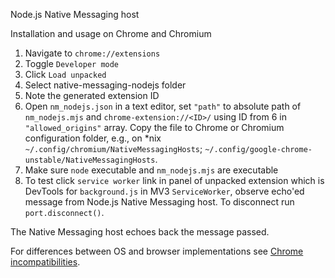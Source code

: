 Node.js Native Messaging host

Installation and usage on Chrome and Chromium

1. Navigate to `chrome://extensions`
2. Toggle `Developer mode`
3. Click `Load unpacked`
4. Select native-messaging-nodejs folder
5. Note the generated extension ID
6. Open `nm_nodejs.json` in a text editor, set `"path"` to absolute path of `nm_nodejs.mjs` and `chrome-extension://<ID>/` using ID from 6 in `"allowed_origins"` array. Copy the file to Chrome or Chromium configuration folder, e.g., on \*nix `~/.config/chromium/NativeMessagingHosts`; `~/.config/google-chrome-unstable/NativeMessagingHosts`.
7. Make sure `node` executable and `nm_nodejs.mjs` are executable
8. To test click `service worker` link in panel of unpacked extension which is DevTools for `background.js` in MV3 `ServiceWorker`, observe echo'ed message from Node.js Native Messaging host. To disconnect run `port.disconnect()`.

The Native Messaging host echoes back the message passed. 

For differences between OS and browser implementations see [Chrome incompatibilities](https://developer.mozilla.org/en-US/docs/Mozilla/Add-ons/WebExtensions/Chrome_incompatibilities#native_messaging).
